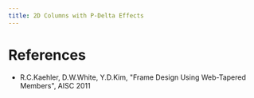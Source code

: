 ```yaml
---
title: 2D Columns with P-Delta Effects 
---
```


# References

- R.C.Kaehler, D.W.White, Y.D.Kim, "Frame Design Using Web-Tapered Members", AISC 2011


